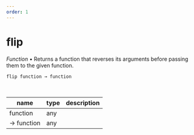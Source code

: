 ```yaml
---
order: 1
---
```

# flip

_Function_ &bull; Returns a function that reverses its arguments before passing them to the given function.

<pre><code>flip function &rarr; function</code></pre>
<br>

| name | type | description |
|------|------|-------------|
|function|any||
|&rarr; function|any||



